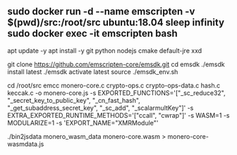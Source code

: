sudo docker run -d --name emscripten -v $(pwd)/src:/root/src ubuntu:18.04 sleep infinity
sudo docker exec -it emscripten bash
---
apt update -y
apt install -y git python nodejs cmake default-jre xxd

git clone https://github.com/emscripten-core/emsdk.git
cd emsdk
./emsdk install latest
./emsdk activate latest
source ./emsdk_env.sh

cd /root/src
emcc monero-core.c crypto-ops.c crypto-ops-data.c hash.c keccak.c -o monero-core.js -s EXPORTED_FUNCTIONS='["_sc_reduce32", "_secret_key_to_public_key", "_cn_fast_hash", "_get_subaddress_secret_key", "_sc_add", "_scalarmultKey"]' -s EXTRA_EXPORTED_RUNTIME_METHODS='["ccall", "cwrap"]' -s WASM=1 -s MODULARIZE=1 -s 'EXPORT_NAME="XMRModule"'

./bin2jsdata monero_wasm_data monero-core.wasm > monero-core-wasmdata.js

